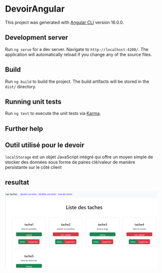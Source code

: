# DevoirAngular

This project was generated with [Angular CLI](https://github.com/angular/angular-cli) version 16.0.0.

## Development server

Run `ng serve` for a dev server. Navigate to `http://localhost:4200/`. The application will automatically reload if you change any of the source files.



## Build

Run `ng build` to build the project. The build artifacts will be stored in the `dist/` directory.

## Running unit tests

Run `ng test` to execute the unit tests via [Karma](https://karma-runner.github.io).


## Further help

## Outil utilisé pour le devoir

`localStorage` est un objet JavaScript intégré qui offre un moyen simple de stocker des données sous forme de paires clé/valeur de manière persistante sur le côté client

## resultat

![Screenshot](INterface.PNG)



